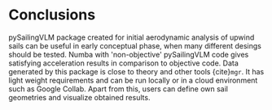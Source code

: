 # Conclusions

pySailingVLM package created for initial aerodynamic analysis of upwind sails can be useful in 
early conceptual phase, when many different desings should be tested. Numba with 'non-objective' pySailingVLM code gives satisfying acceleration results in comparison to objective code. Data generated by this package is close to theory and other tools {cite}`mgr`. It has light weight requirements and can be run locally or in a cloud environment such as Google Collab. Apart from this, users can define own sail geometries and visualize obtained results. 